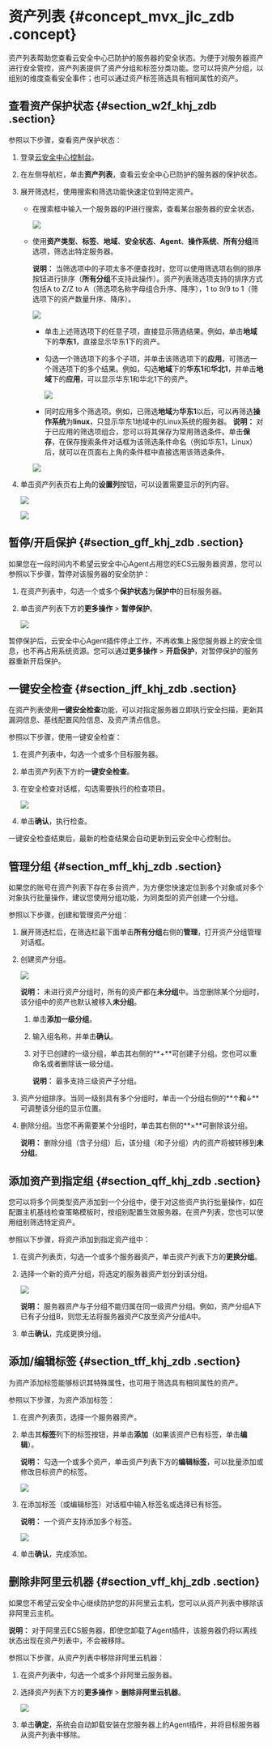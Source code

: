 # 资产列表 {#concept_mvx_jlc_zdb .concept}

资产列表帮助您查看云安全中心已防护的服务器的安全状态。为便于对服务器资产进行安全管控，资产列表提供了资产分组和标签分类功能。您可以将资产分组，以组别的维度查看安全事件；也可以通过资产标签筛选具有相同属性的资产。

## 查看资产保护状态 {#section_w2f_khj_zdb .section}

参照以下步骤，查看资产保护状态：

1.  登录[云安全中心控制台](https://yundun.console.aliyun.com/?p=sas)。
2.  在左侧导航栏，单击**资产列表**，查看云安全中心已防护的服务器的保护状态。
3.  展开筛选栏，使用搜索和筛选功能快速定位到特定资产。
    -   在搜索框中输入一个服务器的IP进行搜索，查看某台服务器的安全状态。

        ![](http://static-aliyun-doc.oss-cn-hangzhou.aliyuncs.com/assets/img/13636/15530141954854_zh-CN.png)

    -   使用**资产类型**、**标签**、**地域**、**安全状态**、**Agent**、**操作系统**、**所有分组**筛选项，筛选出特定服务器。

        **说明：** 当筛选项中的子项太多不便查找时，您可以使用筛选项右侧的排序按钮进行排序（**所有分组**不支持此操作）。资产列表筛选项支持的排序方式包括A to Z/Z to A（筛选项名称字母组合升序、降序），1 to 9/9 to 1（筛选项下的资产数量升序、降序）。

        ![](http://static-aliyun-doc.oss-cn-hangzhou.aliyuncs.com/assets/img/13636/15530141954855_zh-CN.png)

        -   单击上述筛选项下的任意子项，直接显示筛选结果。例如，单击**地域**下的**华东1**，直接显示华东1下的资产。
        -   勾选一个筛选项下的多个子项，并单击该筛选项下的**应用**，可筛选一个筛选项下的多个结果。例如，勾选**地域**下的**华东1**和**华北1**，并单击**地域**下的**应用**，可以显示华东1和华北1下的资产。

            ![](http://static-aliyun-doc.oss-cn-hangzhou.aliyuncs.com/assets/img/13636/15530141954856_zh-CN.png)

        -   同时应用多个筛选项。例如，已筛选**地域**为**华东1**以后，可以再筛选**操作系统**为**linux**，只显示华东1地域中的Linux系统的服务器。
        **说明：** 对于已应用的筛选项组合，您可以将其保存为常用筛选条件。单击**保存**，在保存搜索条件对话框为该筛选条件命名（例如华东1，Linux）后，就可以在页面右上角的条件框中直接选用该筛选条件。

        ![](http://static-aliyun-doc.oss-cn-hangzhou.aliyuncs.com/assets/img/13636/15530141954857_zh-CN.png)

4.  单击资产列表页右上角的**设置列**按钮，可以设置需要显示的列内容。

    ![](http://static-aliyun-doc.oss-cn-hangzhou.aliyuncs.com/assets/img/13636/15530141954858_zh-CN.png)

    ![](http://static-aliyun-doc.oss-cn-hangzhou.aliyuncs.com/assets/img/13636/15530141964859_zh-CN.png)


## 暂停/开启保护 {#section_gff_khj_zdb .section}

如果您在一段时间内不希望云安全中心Agent占用您的ECS云服务器资源，您可以参照以下步骤，暂停对该服务器的安全防护：

1.  在资产列表中，勾选一个或多个**保护状态**为**保护中**的目标服务器。
2.  单击资产列表下方的**更多操作** \> **暂停保护**。

    ![](http://static-aliyun-doc.oss-cn-hangzhou.aliyuncs.com/assets/img/13636/15530141964860_zh-CN.png)


暂停保护后，云安全中心Agent插件停止工作，不再收集上报您服务器上的安全信息，也不再占用系统资源。您可以通过**更多操作** \> **开启保护**，对暂停保护的服务器重新开启保护。

## 一键安全检查 {#section_jff_khj_zdb .section}

在资产列表使用**一键安全检查**功能，可以对指定服务器立即执行安全扫描，更新其漏洞信息、基线配置风险信息、及资产清点信息。

参照以下步骤，使用一键安全检查：

1.  在资产列表中，勾选一个或多个目标服务器。
2.  单击资产列表下方的**一键安全检查**。
3.  在安全检查对话框，勾选需要执行的检查项目。

    ![](http://static-aliyun-doc.oss-cn-hangzhou.aliyuncs.com/assets/img/13636/15530141964861_zh-CN.png)

4.  单击**确认**，执行检查。

一键安全检查结束后，最新的检查结果会自动更新到云安全中心控制台。

## 管理分组 {#section_mff_khj_zdb .section}

如果您的账号在资产列表下存在多台资产，为方便您快速定位到多个对象或对多个对象执行批量操作，建议您使用分组功能，为同类型的资产创建一个分组。

参照以下步骤，创建和管理资产分组：

1.  展开筛选栏后，在筛选栏最下面单击**所有分组**右侧的**管理**，打开资产分组管理对话框。
2.  创建资产分组。

    ![](http://static-aliyun-doc.oss-cn-hangzhou.aliyuncs.com/assets/img/13636/15530141966423_zh-CN.jpg)

    **说明：** 未进行资产分组时，所有的资产都在**未分组**中。当您删除某个分组时，该分组中的资产也默认被移入**未分组**。

    1.  单击**添加一级分组**。
    2.  输入组名称，并单击**确认**。
    3.  对于已创建的一级分组，单击其右侧的**+**可创建子分组。您也可以重命名或者删除该一级分组。

        **说明：** 最多支持三级资产子分组。

3.  资产分组排序。当同一级别具有多个分组时，单击一个分组右侧的**↑**和**↓**可调整该分组的显示位置。
4.  删除分组。当您不再需要某个分组时，单击其右侧的**×**可删除该分组。

    **说明：** 删除分组（含子分组）后，该分组（和子分组）内的资产将被转移到**未分组**。


## 添加资产到指定组 {#section_qff_khj_zdb .section}

您可以将多个同类型资产添加到一个分组中，便于对这些资产执行批量操作，如在配置主机基线检查策略模板时，按组别配置生效服务器。在资产列表，您也可以使用组别筛选特定资产。

参照以下步骤，将资产添加到指定资产组中：

1.  在资产列表页，勾选一个或多个服务器资产，单击资产列表下方的**更换分组**。
2.  选择一个新的资产分组，将选定的服务器资产划分到该分组。

    ![](http://static-aliyun-doc.oss-cn-hangzhou.aliyuncs.com/assets/img/13636/15530141964863_zh-CN.png)

    **说明：** 服务器资产与子分组不能归属在同一级资产分组。例如，资产分组A下已有子分组B，则您无法将服务器资产C放至资产分组A中。

3.  单击**确认**，完成更换分组。

## 添加/编辑标签 {#section_tff_khj_zdb .section}

为资产添加标签能够标识其特殊属性，也可用于筛选具有相同属性的资产。

参照以下步骤，为资产添加标签：

1.  在资产列表页，选择一个服务器资产。
2.  单击其**标签**列下的标签按钮，并单击**添加**（如果该资产已有标签，单击**编辑**）。

    **说明：** 勾选一个或多个资产，单击资产列表下方的**编辑标签**，可以批量添加或修改目标资产的标签。

    ![](http://static-aliyun-doc.oss-cn-hangzhou.aliyuncs.com/assets/img/13636/15530141966424_zh-CN.jpg)

3.  在添加标签（或编辑标签）对话框中输入标签名或选择已有标签。

    **说明：** 一个资产支持添加多个标签。

    ![](http://static-aliyun-doc.oss-cn-hangzhou.aliyuncs.com/assets/img/13636/15530141966427_zh-CN.jpg)

4.  单击**确认**，完成添加。

## 删除非阿里云机器 {#section_vff_khj_zdb .section}

如果您不希望云安全中心继续防护您的非阿里云主机，您可以从资产列表中移除该非阿里云主机。

**说明：** 对于阿里云ECS服务器，即使您卸载了Agent插件，该服务器仍将以离线状态出现在资产列表中，不会被移除。

参照以下步骤，从资产列表中移除非阿里云机器：

1.  在资产列表中，勾选一个或多个非阿里云服务器。
2.  选择资产列表下方的**更多操作** \> **删除非阿里云机器**。

    ![](http://static-aliyun-doc.oss-cn-hangzhou.aliyuncs.com/assets/img/13636/15530141964864_zh-CN.png)

3.  单击**确定**，系统会自动卸载安装在您服务器上的Agent插件，并将目标服务器从资产列表中移除。

